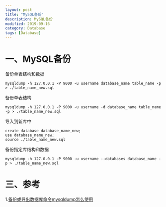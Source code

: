 ```yaml
---
layout: post
title: "MySQL备份"
description: MySQL备份
modified: 2019-09-16
category: Database
tags: [Database]
---
```


# 一、MySQL备份

备份单表结构和数据

    mysqldump -h 127.0.0.1 -P 9000 -u username database_name table_name -p > ./table_name_new.sql

备份单表结构

    mysqldump -h 127.0.0.1 -P 9000 -u username -d database_name table_name -p > ./table_name_new.sql

导入到新库中

    create database database_name_new;
    use database_name_new;
    source ./table_name_new.sql

备份指定库结构和数据

    mysqldump -h 127.0.0.1 -P 9000 -u username --databases database_name -p > ./table_name_new.sql

# 三、参考

1.[备份或导出数据库命令mysqldump怎么使用](https://jingyan.baidu.com/article/b2c186c804be48c46ff6ff6a.html)